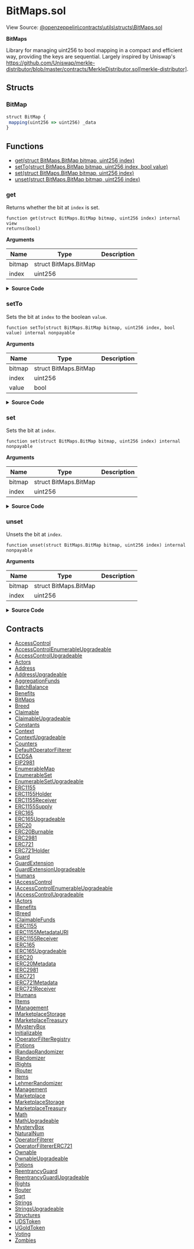 # BitMaps.sol

View Source: [@openzeppelin\contracts\utils\structs\BitMaps.sol](..\@openzeppelin\contracts\utils\structs\BitMaps.sol)

**BitMaps**

Library for managing uint256 to bool mapping in a compact and efficient way, providing the keys are sequential.
 Largely inspired by Uniswap's https://github.com/Uniswap/merkle-distributor/blob/master/contracts/MerkleDistributor.sol[merkle-distributor].

## Structs
### BitMap

```js
struct BitMap {
 mapping(uint256 => uint256) _data
}
```

## Functions

- [get(struct BitMaps.BitMap bitmap, uint256 index)](#get)
- [setTo(struct BitMaps.BitMap bitmap, uint256 index, bool value)](#setto)
- [set(struct BitMaps.BitMap bitmap, uint256 index)](#set)
- [unset(struct BitMaps.BitMap bitmap, uint256 index)](#unset)

### get

Returns whether the bit at `index` is set.

```solidity
function get(struct BitMaps.BitMap bitmap, uint256 index) internal view
returns(bool)
```

**Arguments**

| Name        | Type           | Description  |
| ------------- |------------- | -----|
| bitmap | struct BitMaps.BitMap |  | 
| index | uint256 |  | 

<details>
	<summary><strong>Source Code</strong></summary>

```javascript
function get(BitMap storage bitmap, uint256 index) internal view returns (bool) {
        uint256 bucket = index >> 8;
        uint256 mask = 1 << (index & 0xff);
        return bitmap._data[bucket] & mask != 0;
    }
```
</details>

### setTo

Sets the bit at `index` to the boolean `value`.

```solidity
function setTo(struct BitMaps.BitMap bitmap, uint256 index, bool value) internal nonpayable
```

**Arguments**

| Name        | Type           | Description  |
| ------------- |------------- | -----|
| bitmap | struct BitMaps.BitMap |  | 
| index | uint256 |  | 
| value | bool |  | 

<details>
	<summary><strong>Source Code</strong></summary>

```javascript
function setTo(
        BitMap storage bitmap,
        uint256 index,
        bool value
    ) internal {
        if (value) {
            set(bitmap, index);
        } else {
            unset(bitmap, index);
        }
    }
```
</details>

### set

Sets the bit at `index`.

```solidity
function set(struct BitMaps.BitMap bitmap, uint256 index) internal nonpayable
```

**Arguments**

| Name        | Type           | Description  |
| ------------- |------------- | -----|
| bitmap | struct BitMaps.BitMap |  | 
| index | uint256 |  | 

<details>
	<summary><strong>Source Code</strong></summary>

```javascript
function set(BitMap storage bitmap, uint256 index) internal {
        uint256 bucket = index >> 8;
        uint256 mask = 1 << (index & 0xff);
        bitmap._data[bucket] |= mask;
    }
```
</details>

### unset

Unsets the bit at `index`.

```solidity
function unset(struct BitMaps.BitMap bitmap, uint256 index) internal nonpayable
```

**Arguments**

| Name        | Type           | Description  |
| ------------- |------------- | -----|
| bitmap | struct BitMaps.BitMap |  | 
| index | uint256 |  | 

<details>
	<summary><strong>Source Code</strong></summary>

```javascript
function unset(BitMap storage bitmap, uint256 index) internal {
        uint256 bucket = index >> 8;
        uint256 mask = 1 << (index & 0xff);
        bitmap._data[bucket] &= ~mask;
    }
```
</details>

## Contracts

* [AccessControl](AccessControl.md)
* [AccessControlEnumerableUpgradeable](AccessControlEnumerableUpgradeable.md)
* [AccessControlUpgradeable](AccessControlUpgradeable.md)
* [Actors](Actors.md)
* [Address](Address.md)
* [AddressUpgradeable](AddressUpgradeable.md)
* [AggregationFunds](AggregationFunds.md)
* [BatchBalance](BatchBalance.md)
* [Benefits](Benefits.md)
* [BitMaps](BitMaps.md)
* [Breed](Breed.md)
* [Claimable](Claimable.md)
* [ClaimableUpgradeable](ClaimableUpgradeable.md)
* [Constants](Constants.md)
* [Context](Context.md)
* [ContextUpgradeable](ContextUpgradeable.md)
* [Counters](Counters.md)
* [DefaultOperatorFilterer](DefaultOperatorFilterer.md)
* [ECDSA](ECDSA.md)
* [EIP2981](EIP2981.md)
* [EnumerableMap](EnumerableMap.md)
* [EnumerableSet](EnumerableSet.md)
* [EnumerableSetUpgradeable](EnumerableSetUpgradeable.md)
* [ERC1155](ERC1155.md)
* [ERC1155Holder](ERC1155Holder.md)
* [ERC1155Receiver](ERC1155Receiver.md)
* [ERC1155Supply](ERC1155Supply.md)
* [ERC165](ERC165.md)
* [ERC165Upgradeable](ERC165Upgradeable.md)
* [ERC20](ERC20.md)
* [ERC20Burnable](ERC20Burnable.md)
* [ERC2981](ERC2981.md)
* [ERC721](ERC721.md)
* [ERC721Holder](ERC721Holder.md)
* [Guard](Guard.md)
* [GuardExtension](GuardExtension.md)
* [GuardExtensionUpgradeable](GuardExtensionUpgradeable.md)
* [Humans](Humans.md)
* [IAccessControl](IAccessControl.md)
* [IAccessControlEnumerableUpgradeable](IAccessControlEnumerableUpgradeable.md)
* [IAccessControlUpgradeable](IAccessControlUpgradeable.md)
* [IActors](IActors.md)
* [IBenefits](IBenefits.md)
* [IBreed](IBreed.md)
* [IClaimableFunds](IClaimableFunds.md)
* [IERC1155](IERC1155.md)
* [IERC1155MetadataURI](IERC1155MetadataURI.md)
* [IERC1155Receiver](IERC1155Receiver.md)
* [IERC165](IERC165.md)
* [IERC165Upgradeable](IERC165Upgradeable.md)
* [IERC20](IERC20.md)
* [IERC20Metadata](IERC20Metadata.md)
* [IERC2981](IERC2981.md)
* [IERC721](IERC721.md)
* [IERC721Metadata](IERC721Metadata.md)
* [IERC721Receiver](IERC721Receiver.md)
* [IHumans](IHumans.md)
* [IItems](IItems.md)
* [IManagement](IManagement.md)
* [IMarketplaceStorage](IMarketplaceStorage.md)
* [IMarketplaceTreasury](IMarketplaceTreasury.md)
* [IMysteryBox](IMysteryBox.md)
* [Initializable](Initializable.md)
* [IOperatorFilterRegistry](IOperatorFilterRegistry.md)
* [IPotions](IPotions.md)
* [IRandaoRandomizer](IRandaoRandomizer.md)
* [IRandomizer](IRandomizer.md)
* [IRights](IRights.md)
* [IRouter](IRouter.md)
* [Items](Items.md)
* [LehmerRandomizer](LehmerRandomizer.md)
* [Management](Management.md)
* [Marketplace](Marketplace.md)
* [MarketplaceStorage](MarketplaceStorage.md)
* [MarketplaceTreasury](MarketplaceTreasury.md)
* [Math](Math.md)
* [MathUpgradeable](MathUpgradeable.md)
* [MysteryBox](MysteryBox.md)
* [NaturalNum](NaturalNum.md)
* [OperatorFilterer](OperatorFilterer.md)
* [OperatorFiltererERC721](OperatorFiltererERC721.md)
* [Ownable](Ownable.md)
* [OwnableUpgradeable](OwnableUpgradeable.md)
* [Potions](Potions.md)
* [ReentrancyGuard](ReentrancyGuard.md)
* [ReentrancyGuardUpgradeable](ReentrancyGuardUpgradeable.md)
* [Rights](Rights.md)
* [Router](Router.md)
* [Sqrt](Sqrt.md)
* [Strings](Strings.md)
* [StringsUpgradeable](StringsUpgradeable.md)
* [Structures](Structures.md)
* [UDSToken](UDSToken.md)
* [UGoldToken](UGoldToken.md)
* [Voting](Voting.md)
* [Zombies](Zombies.md)
